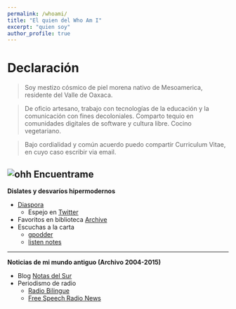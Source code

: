 ```yaml
---
permalink: /whoami/
title: "El quien del Who Am I"
excerpt: "quien soy"
author_profile: true
---
```


# Declaración
> Soy mestizo cósmico de piel morena nativo de Mesoamerica, residente del Valle de Oaxaca.

> De oficio artesano, trabajo con tecnologías de la educación y la comunicación con fines decoloniales. Comparto tequio en comunidades digitales de software y cultura libre. Cocino vegetariano.

> Bajo cordialidad y común acuerdo puedo compartir Curriculum Vitae, en cuyo caso escribir via email.

## ![ohh](https://web.archive.org/web/20091027042652/http://www.geocities.com/neda97a/tn_arrow33.gif) Encuentrame

__Dislates y desvaríos hipermodernos__

- [Diaspora](http://diasp.org/u/vlax "Mis medios a medias")
	- Espejo en [Twitter](https://twitter.com/vlax_)
- Favoritos en biblioteca [Archive](https://archive.org/details/fav-vlax)
- Escuchas a la carta
	- [gpodder](https://gpodder.net/user/vlax/)
	- [listen notes](https://www.listennotes.com/@vlax/)

---

__Noticias de mi mundo antiguo (Archivo 2004-2015)__

- Blog [Notas del Sur](http://notasdelsur.wordpress.com)
- Periodismo de radio
	- [Radio Bilingue](http://is.gd/rbvfg)
	- [Free Speech Radio News](https://fsrn.org/search/node/vladimir+flores)
